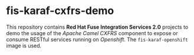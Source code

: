 # fis-karaf-cxfrs-demo
This repository contains **Red Hat Fuse Integration Services 2.0** projects to demo the usage of 
the *Apache Camel CXFRS* component to expose or consume RESTful services 
running on *Openshift*. The ```fis-karaf-openshift``` image is used.  
